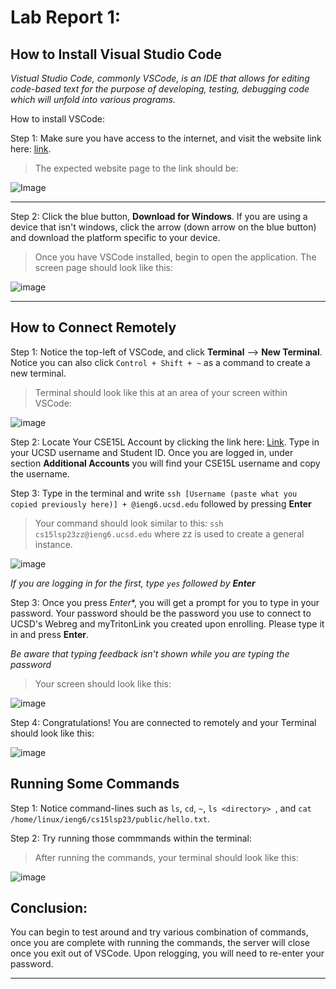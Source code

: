 # Lab Report 1: 

## How to Install Visual Studio Code

*Vistual Studio Code, commonly VSCode, is an IDE that allows for editing code-based text for the purpose of developing, testing, debugging code which will unfold into various programs.*

How to install VSCode:

Step 1: Make sure you have access to the internet, and visit the website link here: [link](https://code.visualstudio.com/). 

>The expected website page to the link should be:

![Image](https://user-images.githubusercontent.com/120772535/231031750-f474c858-1f92-4ab4-b714-0ddf22bc6a24.png)

***

Step 2: Click the blue button, **Download for Windows**. If you are using a device that isn't windows, click the arrow (down arrow on the blue button) and download the platform specific to your device. 


>Once you have VSCode installed, begin to open the application. The screen page should look like this: 

![image](https://user-images.githubusercontent.com/120772535/231033020-5f5eee43-b4a7-441a-856a-34a598ea5a75.png)
***

## How to Connect Remotely 

Step 1: Notice the top-left of VSCode, and click **Terminal** --> **New Terminal**. Notice you can also click `Control + Shift + ~` as a command to create a new terminal. 

>Terminal should look like this at an area of your screen within VSCode:

![image](https://user-images.githubusercontent.com/120772535/231034075-0f01da24-bf92-41bd-99b1-e365696e2cb9.png)



Step 2: Locate Your CSE15L Account by clicking the link here: [Link](https://sdacs.ucsd.edu/~icc/index.php). Type in your UCSD username and Student ID. Once you are logged in, under section **Additional Accounts** you will find your CSE15L username and copy the username. 


Step 3: Type in the terminal and write ` ssh [Username (paste what you copied previously here)] + @ieng6.ucsd.edu ` followed by pressing **Enter**
> Your command should look similar to this: ` ssh cs15lsp23zz@ieng6.ucsd.edu ` where zz is used to create a general instance. 

![image](https://user-images.githubusercontent.com/120772535/231036552-914fa7c5-4eb1-42dc-b0e1-c583de489cec.png)

*If you are logging in for the first, type `yes` followed by **Enter***

Step 3: Once you press *Enter**, you will get a prompt for you to type in your password. Your password should be the password you use to connect to UCSD's Webreg and myTritonLink you created upon enrolling. Please type it in and press **Enter**. 

*Be aware that typing feedback isn't shown while you are typing the password*

> Your screen should look like this:

![image](https://user-images.githubusercontent.com/120772535/231037278-12438fb9-f230-41c7-bbf9-358f4612decd.png)


Step 4: Congratulations! You are connected to remotely and your Terminal should look like this:

![image](https://user-images.githubusercontent.com/120772535/231037467-e8551f71-3e2b-454a-b395-8d0dbb9c2df3.png)

## Running Some Commands

Step 1: Notice command-lines such as `ls`, `cd`, `~`, `ls <directory> `, and `cat /home/linux/ieng6/cs15lsp23/public/hello.txt`. 

Step 2: Try running those commmands within the terminal: 
> After running the commands, your terminal should look like this: 

![image](https://user-images.githubusercontent.com/120772535/231038431-f13f4892-a633-4e78-bd7b-90f90b621c64.png)


## Conclusion:

You can begin to test around and try various combination of commands, once you are complete with running the commands, the server will close once you exit out of VSCode. Upon relogging, you will need to re-enter your password. 



***




